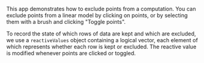 This app demonstrates how to exclude points from a computation. You can exclude points from a linear model by clicking on points, or by selecting them with a brush and clicking "Toggle points".

To record the state of which rows of data are kept and which are excluded, we use a `reactiveValues` object containing a logical vector, each element of which represents whether each row is kept or excluded. The reactive value is modified whenever points are clicked or toggled.
